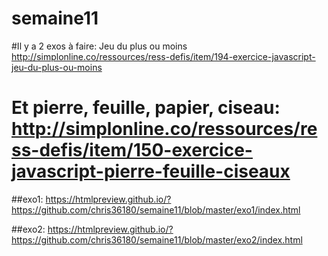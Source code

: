 # semaine11
#Il y a 2 exos à faire: Jeu du plus ou moins http://simplonline.co/ressources/ress-defis/item/194-exercice-javascript-jeu-du-plus-ou-moins 

# Et pierre, feuille, papier, ciseau: http://simplonline.co/ressources/ress-defis/item/150-exercice-javascript-pierre-feuille-ciseaux

##exo1:
https://htmlpreview.github.io/?https://github.com/chris36180/semaine11/blob/master/exo1/index.html

##exo2:
https://htmlpreview.github.io/?https://github.com/chris36180/semaine11/blob/master/exo2/index.html
